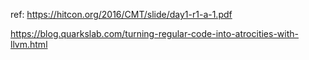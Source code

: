 





ref: https://hitcon.org/2016/CMT/slide/day1-r1-a-1.pdf

https://blog.quarkslab.com/turning-regular-code-into-atrocities-with-llvm.html